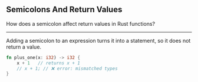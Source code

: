 ## Semicolons And Return Values

How does a semicolon affect return values in Rust functions?

---

Adding a semicolon to an expression turns it into a statement, so it does not return a value.

```rust
fn plus_one(x: i32) -> i32 {
    x + 1   // returns x + 1
    // x + 1; // ❌ error: mismatched types
}
```


